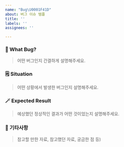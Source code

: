 ```yaml
---
name: "Bug\U0001F41D"
about: 버그 이슈 템플
title: ''
labels: ''
assignees: ''

---
```


### 🧐 What Bug?
> 어떤 버그인지 간결하게 설명해주세요.

### 🗒️ Situation
> 어떤 상황에서 발생한 버그인지 설명해주세요.

### 🪄 Expected Result
> 예상했던 정상적인 결과가 어떤 것이었는지 설명해주세요.

### 🧩 기타사항
 > 참고할 만한 자료, 참고했던 자료, 궁금한 점 등)
